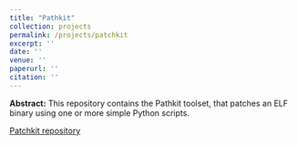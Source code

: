 ```yaml
---
title: "Pathkit"
collection: projects
permalink: /projects/patchkit
excerpt: ''
date: ''
venue: ''
paperurl: ''
citation: ''
---
```

**Abstract:** This repository contains the Pathkit toolset, that patches an ELF binary using one or more simple Python scripts.

[Patchkit repository](https://github.com/vm2p/patchkit)